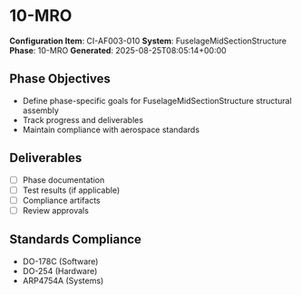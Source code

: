 # 10-MRO

**Configuration Item**: CI-AF003-010
**System**: FuselageMidSectionStructure
**Phase**: 10-MRO
**Generated**: 2025-08-25T08:05:14+00:00

## Phase Objectives
- Define phase-specific goals for FuselageMidSectionStructure structural assembly
- Track progress and deliverables
- Maintain compliance with aerospace standards

## Deliverables
- [ ] Phase documentation
- [ ] Test results (if applicable)
- [ ] Compliance artifacts
- [ ] Review approvals

## Standards Compliance
- DO-178C (Software)
- DO-254 (Hardware)
- ARP4754A (Systems)

